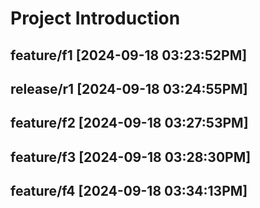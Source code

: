 # Project Introduction

## feature/f1 [2024-09-18 03:23:52PM]

## release/r1 [2024-09-18 03:24:55PM]

## feature/f2 [2024-09-18 03:27:53PM]

## feature/f3 [2024-09-18 03:28:30PM]

## feature/f4 [2024-09-18 03:34:13PM]
